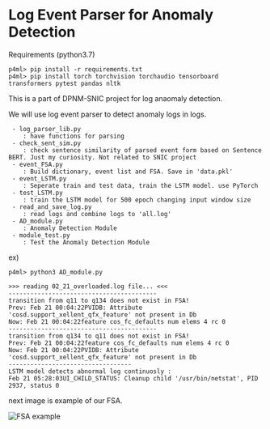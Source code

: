 Log Event Parser for Anomaly Detection
===
Requirements (python3.7)
```shell
p4ml> pip install -r requirements.txt
p4ml> pip install torch torchvision torchaudio tensorboard transformers pytest pandas nltk
```

This is a part of DPNM-SNIC project for log anaomaly detection.

We will use log event parser to detect anomaly logs in logs.

     - log_parser_lib.py 
        : have functions for parsing
     - check_sent_sim.py
        : check sentence similarity of parsed event form based on Sentence BERT. Just my curiosity. Not related to SNIC project
     - event_FSA.py
        : Build dictionary, event list and FSA. Save in 'data.pkl'
     - event_LSTM.py
        : Seperate train and test data, train the LSTM model. use PyTorch
     - test_LSTM.py
        : train the LSTM model for 500 epoch changing input window size
     - read_and_save_log.py
        : read logs and combine logs to 'all.log'
     - AD_module.py
        : Anomaly Detection Module
     - module_test.py
        : Test the Anomaly Detection Module

    
ex)

```shell
p4ml> python3 AD_module.py 

>>> reading 02_21_overloaded.log file... <<<
-----------------------------------------
transition from q11 to q134 does not exist in FSA!
Prev: Feb 21 00:04:22PVIDB: Attribute 'cosd.support_xellent_qfx_feature' not present in Db
Now: Feb 21 00:04:22feature cos_fc_defaults num elems 4 rc 0
-----------------------------------------
transition from q134 to q11 does not exist in FSA!
Prev: Feb 21 00:04:22feature cos_fc_defaults num elems 4 rc 0
Now: Feb 21 00:04:22PVIDB: Attribute 'cosd.support_xellent_qfx_feature' not present in Db
----------------------------------
LSTM model detects abnormal log continuosly :
Feb 21 05:28:03UI_CHILD_STATUS: Cleanup child '/usr/bin/netstat', PID 2937, status 0
```
next image is example of our FSA.

![FSA example](./DFA/DFA_for_all.gv.png)
